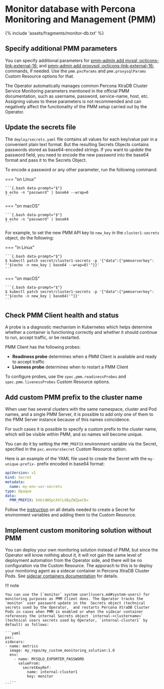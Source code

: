 # Monitor database with Percona Monitoring and Management (PMM)

{% include 'assets/fragments/monitor-db.txt' %}

## Specify additional PMM parameters

You can 
specify additional parameters for [pmm-admin add mysql :octicons-link-external-16:](https://docs.percona.com/percona-monitoring-and-management/3/details/commands/pmm-admin.html#mysql) and
[pmm-admin add proxysql :octicons-link-external-16:](https://docs.percona.com/percona-monitoring-and-management/3/details/commands/pmm-admin.html#proxysql)
commands, if needed. Use the `pmm.pxcParams` and `pmm.proxysqlParams` Custom Resource options for that.

The Operator automatically manages common Percona
XtraDB Cluster Service Monitoring parameters mentioned in the official PMM
documentation, such as username, password, service-name, host, etc. Assigning
values to these parameters is not recommended and can negatively affect the
functionality of the PMM setup carried out by the Operator.

## Update the secrets file

The `deploy/secrets.yaml` file contains all values for each key/value pair in a
convenient plain text format. But the resulting Secrets Objects contains
passwords stored as base64-encoded strings. If you want to *update* the password
field, you need to encode the new password into the base64 format and pass it to
the Secrets Object.

To encode a password or any other parameter, run the following command:

=== "on Linux" 

    ```{.bash data-prompt="$"} 
    $ echo -n "password" | base64 --wrap=0
    ``` 

=== "on macOS" 

    ```{.bash data-prompt="$"} 
    $ echo -n "password" | base64
    ```

For example, to set the new PMM API key to `new_key` in the `cluster1-secrets`
object, do the following:

=== "in Linux"

    ```{.bash data-prompt="$"}
    $ kubectl patch secret/cluster1-secrets -p '{"data":{"pmmserverkey": "'$(echo -n new_key | base64 --wrap=0)'"}}'
    ```

=== "on macOS"

    ```{.bash data-prompt="$"}
    $ kubectl patch secret/cluster1-secrets -p '{"data":{"pmmserverkey": "'$(echo -n new_key | base64)'"}}'
    ```

## Check PMM Client health and status

A probe is a diagnostic mechanism in Kubernetes which helps determine whether a container is functioning correctly and whether it should continue to run, accept traffic, or be restarted.

PMM Client has the following probes:

* **Readiness probe** determines when a PMM Client is available and ready to accept traffic
* **Liveness probe** determines when to restart a PMM Client

To configure probes, use the `spec.pmm.readinessProbes` and `spec.pmm.livenessProbes` Custom Resource options.

## Add custom PMM prefix to the cluster name

When user has several clusters with the same namespace, cluster and Pod names,
and a single PMM Server, it is possible to add only one of them to the PMM
Server instance because of this names coincidence.

For such cases it is possible to specify a custom prefix to the cluster name,
which will be visible within PMM, and so names will become unique.

You can do it by setting the `PMM_PREFIX` environment variable via the Secret,
specified in the `pxc.envVarsSecret` Custom Resource option.

Here is an example of the YAML file used to create the Secret with the
`my-unique-prefix-` prefix encoded in base64 format:

```yaml
apiVersion: v1
kind: Secret
metadata:
  name: my-env-var-secrets
type: Opaque
data:
  PMM_PREFIX: bXktdW5pcXVlLXByZWZpeC0=
```

Follow the [instruction](containers-conf.md) on all details needed to create a
Secret for environment variables and adding them to the Custom Resource.

## Implement custom monitoring solution without PMM

You can deploy your own monitoring solution instead of PMM, but since the Operator will know nothing about it, it will not gain the same level of deployment automation from the Operator side, and there will be no configuration via the Custom Resource.
The apporach to this is to deploy your monitoring agent as a sidecar container in Percona XtraDB Cluster Pods. See [sidecar containers documentation](sidecar.md) for details.

!!! note

    You can use the [`monitor` system user](users.md#system-users) for monitoring purposes as PMM Client does. The Operator tracks the `monitor` user password update in the  Secrets object (technical secrets used by the Operator,  and restarts Percona XtraDB Cluster Pods in cases when PMM is enabled or when the sidecar container references the internal Secrets object `internal-<clustername>` (technical users secrets used by Operator, `internal-cluster1` by default) as follows:
    
    ```yaml
    pxc:
    sidecars:
    - name: metrics
      image: my_repo/my_custom_monitoring_solution:1.0
      env:
        - name: MYSQLD_EXPORTER_PASSWORD
          valueFrom:
            secretKeyRef:
              name: internal-cluster1
              key: monitor
      ...
    ```
